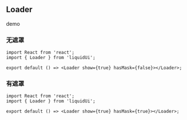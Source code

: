 ## Loader

demo

### 无遮罩

```tsx
import React from 'react';
import { Loader } from 'liquidUi';

export default () => <Loader show={true} hasMask={false}></Loader>;
```

### 有遮罩

```tsx
import React from 'react';
import { Loader } from 'liquidUi';

export default () => <Loader show={true} hasMask={true}></Loader>;
```
